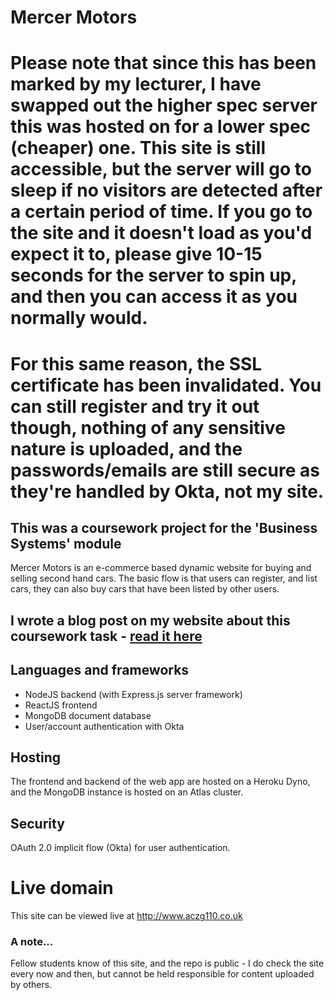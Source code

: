 # Mercer Motors


# Please note that since this has been marked by my lecturer, I have swapped out the higher spec server this was hosted on for a lower spec (cheaper) one. This site is still accessible, but the server will go to sleep if no visitors are detected after a certain period of time. If you go to the site and it doesn't load as you'd expect it to, please give 10-15 seconds for the server to spin up, and then you can access it as you normally would.

# For this same reason, the SSL certificate has been invalidated. You can still register and try it out though, nothing of any sensitive nature is uploaded, and the passwords/emails are still secure as they're handled by Okta, not my site.




## This was a coursework project for the 'Business Systems' module
Mercer Motors is an e-commerce based dynamic website for buying and selling second hand cars. The basic flow is that users can register, and list cars, they can also buy cars that have been listed by other users.

## I wrote a blog post on my website about this coursework task - [read it here](https://reecemercer.dev/business-systems-coursework)


## Languages and frameworks
* NodeJS backend (with Express.js server framework)
* ReactJS frontend
* MongoDB document database
* User/account authentication with Okta

## Hosting
The frontend and backend of the web app are hosted on a Heroku Dyno, and the MongoDB instance is hosted on an Atlas cluster.

## Security
OAuth 2.0 implicit flow (Okta) for user authentication. 

# Live domain
This site can be viewed live at http://www.aczg110.co.uk

### A note...
Fellow students know of this site, and the repo is public - I do check the site every now and then, but cannot be held responsible for content uploaded by others.
